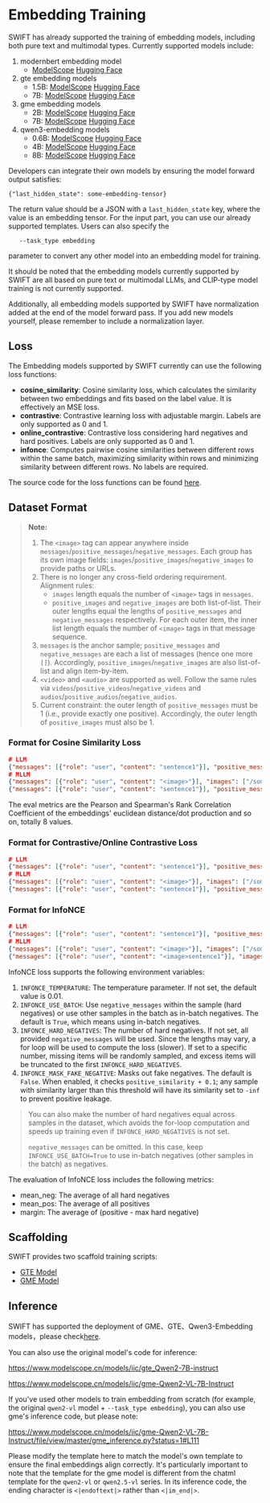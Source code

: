 # Embedding Training

SWIFT has already supported the training of embedding models, including both pure text and multimodal types. Currently supported models include:

1. modernbert embedding model
   - [ModelScope](https://modelscope.cn/models/iic/gte-modernbert-base) [Hugging Face](https://huggingface.co/Alibaba-NLP/gte-modernbert-base)
2. gte embedding models
   - 1.5B: [ModelScope](https://www.modelscope.cn/models/iic/gte_Qwen2-1.5B-instruct) [Hugging Face](https://huggingface.co/Alibaba-NLP/gte-Qwen2-1.5B-instruct)
   - 7B: [ModelScope](https://www.modelscope.cn/models/iic/gte_Qwen2-7B-instruct) [Hugging Face](https://huggingface.co/Alibaba-NLP/gte-Qwen2-7B-instruct)
3. gme embedding models
   - 2B: [ModelScope](https://www.modelscope.cn/models/iic/gme-Qwen2-VL-2B-Instruct) [Hugging Face](https://huggingface.co/Alibaba-NLP/gme-Qwen2-VL-2B-Instruct)
   - 7B: [ModelScope](https://www.modelscope.cn/models/iic/gme-Qwen2-VL-7B-Instruct) [Hugging Face](https://huggingface.co/Alibaba-NLP/gme-Qwen2-VL-7B-Instruct)
4. qwen3-embedding models
   - 0.6B: [ModelScope](https://www.modelscope.cn/models/Qwen/Qwen3-Embedding-0.6B) [Hugging Face](https://huggingface.co/Qwen/Qwen3-Embedding-0.6B)
   - 4B: [ModelScope](https://www.modelscope.cn/models/Qwen/Qwen3-Embedding-4B) [Hugging Face](https://huggingface.co/Qwen/Qwen3-Embedding-4B)
   - 8B: [ModelScope](https://www.modelscope.cn/models/Qwen/Qwen3-Embedding-8B) [Hugging Face](https://huggingface.co/Qwen/Qwen3-Embedding-8B)

Developers can integrate their own models by ensuring the model forward output satisfies:

```text
{"last_hidden_state": some-embedding-tensor}
```

The return value should be a JSON with a `last_hidden_state` key, where the value is an embedding tensor. For the input part, you can use our already supported templates. Users can also specify the

```shell
   --task_type embedding
```
parameter to convert any other model into an embedding model for training.

It should be noted that the embedding models currently supported by SWIFT are all based on pure text or multimodal LLMs, and CLIP-type model training is not currently supported.

Additionally, all embedding models supported by SWIFT have normalization added at the end of the model forward pass. If you add new models yourself, please remember to include a normalization layer.

## Loss

The Embedding models supported by SWIFT currently can use the following loss functions:

- **cosine_similarity**: Cosine similarity loss, which calculates the similarity between two embeddings and fits based on the label value. It is effectively an MSE loss.
- **contrastive**: Contrastive learning loss with adjustable margin. Labels are only supported as 0 and 1.
- **online_contrastive**: Contrastive loss considering hard negatives and hard positives. Labels are only supported as 0 and 1.
- **infonce**: Computes pairwise cosine similarities between different rows within the same batch, maximizing similarity within rows and minimizing similarity between different rows. No labels are required.

The source code for the loss functions can be found [here](https://github.com/modelscope/ms-swift/blob/main/swift/plugin/loss.py).

## Dataset Format

> **Note:**
> 1. The `<image>` tag can appear anywhere inside `messages`/`positive_messages`/`negative_messages`. Each group has its own image fields: `images`/`positive_images`/`negative_images` to provide paths or URLs.
> 2. There is no longer any cross-field ordering requirement. Alignment rules:
>    - `images` length equals the number of `<image>` tags in `messages`.
>    - `positive_images` and `negative_images` are both list-of-list. Their outer lengths equal the lengths of `positive_messages` and `negative_messages` respectively. For each outer item, the inner list length equals the number of `<image>` tags in that message sequence.
> 3. `messages` is the anchor sample; `positive_messages` and `negative_messages` are each a list of messages (hence one more `[]`). Accordingly, `positive_images`/`negative_images` are also list-of-list and align item-by-item.
> 4. `<video>` and `<audio>` are supported as well. Follow the same rules via `videos`/`positive_videos`/`negative_videos` and `audios`/`positive_audios`/`negative_audios`.
> 5. Current constraint: the outer length of `positive_messages` must be 1 (i.e., provide exactly one positive). Accordingly, the outer length of `positive_images` must also be 1.

### Format for Cosine Similarity Loss

```json lines
# LLM
{"messages": [{"role": "user", "content": "sentence1"}], "positive_messages": [[{"role": "user", "content": "sentence2"}]], "label": 0.8}
# MLLM
{"messages": [{"role": "user", "content": "<image>"}], "images": ["/some/images1.jpg"], "positive_messages": [[{"role": "user", "content": "<image>sentence"}]], "positive_images": [["/some/images2.jpg"]], "label": 0.7}
{"messages": [{"role": "user", "content": "sentence1"}], "positive_messages": [[{"role": "user", "content": "<image>sentence2"}]], "positive_images": [["/some/images.jpg"]], "label": 0.7}
```

The eval metrics are the Pearson and Spearman's Rank Correlation Coefficient of the embeddings' euclidean distance/dot production and so on, totally 8 values.

### Format for Contrastive/Online Contrastive Loss

```json lines
# LLM
{"messages": [{"role": "user", "content": "sentence1"}], "positive_messages": [[{"role": "user", "content": "sentence2"}]], "label": 1}
# MLLM
{"messages": [{"role": "user", "content": "<image>"}], "images": ["/some/images1.jpg"], "positive_messages": [[{"role": "user", "content": "<image>sentence"}]], "positive_images": [["/some/images2.jpg"]], "label": 1}
{"messages": [{"role": "user", "content": "sentence1"}], "positive_messages": [[{"role": "user", "content": "<image>sentence2"}]], "positive_images": [["/some/images.jpg"]], "label": 0}
```

### Format for InfoNCE

```json lines
# LLM
{"messages": [{"role": "user", "content": "sentence1"}], "positive_messages": [[{"role": "user", "content": "sentence2"}]]}
# MLLM
{"messages": [{"role": "user", "content": "<image>"}], "images": ["/some/images.jpg"], "positive_messages": [[{"role": "user", "content": "sentence"}]]}
{"messages": [{"role": "user", "content": "<image>sentence1"}], "images": ["/some/images.jpg"], "positive_messages": [[{"role": "user", "content": "<image>sentence2"}]], "positive_images": [["/some/positive_images.jpg"]], "negative_messages": [[{"role": "user", "content": "<image><image>sentence3"}], [{"role": "user", "content": "<image>sentence4"}]], "negative_images": [["/some/negative_images1.jpg", "/some/negative_images2.jpg"], ["/some/negative_images3.jpg"]]}
```

InfoNCE loss supports the following environment variables:
1. `INFONCE_TEMPERATURE`: The temperature parameter. If not set, the default value is 0.01.
2. `INFONCE_USE_BATCH`: Use `negative_messages` within the sample (hard negatives) or use other samples in the batch as in-batch negatives. The default is `True`, which means using in-batch negatives.
3. `INFONCE_HARD_NEGATIVES`: The number of hard negatives. If not set, all provided `negative_messages` will be used. Since the lengths may vary, a for loop will be used to compute the loss (slower). If set to a specific number, missing items will be randomly sampled, and excess items will be truncated to the first `INFONCE_HARD_NEGATIVES`.
4. `INFONCE_MASK_FAKE_NEGATIVE`: Masks out fake negatives. The default is `False`. When enabled, it checks `positive_similarity + 0.1`; any sample with similarity larger than this threshold will have its similarity set to `-inf` to prevent positive leakage.

> You can also make the number of hard negatives equal across samples in the dataset, which avoids the for-loop computation and speeds up training even if `INFONCE_HARD_NEGATIVES` is not set.
>
> `negative_messages` can be omitted. In this case, keep `INFONCE_USE_BATCH=True` to use in-batch negatives (other samples in the batch) as negatives.

The evaluation of InfoNCE loss includes the following metrics:
- mean_neg: The average of all hard negatives
- mean_pos: The average of all positives
- margin: The average of (positive - max hard negative)

## Scaffolding

SWIFT provides two scaffold training scripts:

- [GTE Model](https://github.com/tastelikefeet/swift/blob/main/examples/train/embedding/train_gte.sh)
- [GME Model](https://github.com/tastelikefeet/swift/blob/main/examples/train/embedding/train_gme.sh)

## Inference

SWIFT has supported the deployment of GME、GTE、Qwen3-Embedding models，please check[here](https://github.com/modelscope/ms-swift/blob/main/examples/deploy/embedding/client.py).

You can also use the original model's code for inference:

https://www.modelscope.cn/models/iic/gte_Qwen2-7B-instruct

https://www.modelscope.cn/models/iic/gme-Qwen2-VL-7B-Instruct

If you've used other models to train embedding from scratch (for example, the original `qwen2-vl` model + `--task_type embedding`), you can also use gme's inference code, but please note:

https://www.modelscope.cn/models/iic/gme-Qwen2-VL-7B-Instruct/file/view/master/gme_inference.py?status=1#L111

Please modify the template here to match the model's own template to ensure the final embeddings align correctly. It's particularly important to note that the template for the gme model is different from the chatml template for the `qwen2-vl` or `qwen2.5-vl` series. In its inference code, the ending character is `<|endoftext|>` rather than `<|im_end|>`.
